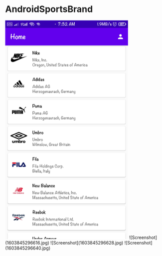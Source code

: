 # AndroidSportsBrand
<img height="700" src="https://github.com/NangStywn/AndroidSportsBrand/blob/master/1603845296640.jpg?raw=true"/>
![Screenshot](1603845296616.jpg)
![Screenshot](1603845296628.jpg)
![Screenshot](1603845296640.jpg)
